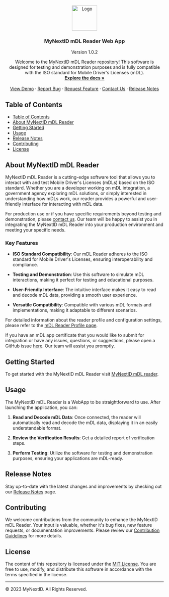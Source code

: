 <!-- PROJECT LOGO -->
<br />
<p align="center">
  <a href="https://github.com/MyNextID/mDL-verifier">
    <img src="https://mynext.id/wp-content/uploads/2022/04/logo_mynextID.svg" alt="Logo" width="80" height="80">
  </a>

  <h3 align="center">MyNextID mDL Reader Web App</h3>
  <p align="center">
  Version 1.0.2
  </p>

  <p align="center">
  Welcome to the MyNextID mDL Reader repository! This software is designed for
  testing and demonstration purposes and is fully compatible with the ISO standard
  for Mobile Driver's Licenses (mDL).
    <br />
    <a href="https://github.com/MyNextID/mDL-verifier/tree/main/docs"><strong>Explore the docs »</strong></a>
    <br />
    <br />
    <a href="https://mdl-verifier.mynext.id">View Demo</a>
    ·
    <a href="https://github.com/MyNextID/mDL-verifier/issues">Report Bug</a>
    ·
    <a href="https://github.com/MyNextID/mDL-verifier/issues">Request Feature</a>
    ·
    <a href="mailto:development@mynext.id">Contact Us</a>
    ·
    <a href="RELEASE_NOTES.md">Release Notes</a>
  </p>
</p>


## Table of Contents

- [Table of Contents](#table-of-contents)
- [About MyNextID mDL Reader](#about-mynextid-mdl-reader)
- [Getting Started](#getting-started)
- [Usage](#usage)
- [Release Notes](#release-notes)
- [Contributing](#contributing)
- [License](#license)

## About MyNextID mDL Reader

MyNextID mDL Reader is a cutting-edge software tool that allows you to interact
with and test Mobile Driver's Licenses (mDLs) based on the ISO standard. Whether
you are a developer working on mDL integration, a government agency exploring
mDL solutions, or simply interested in understanding how mDLs work, our reader
provides a powerful and user-friendly interface for interacting with mDL data.

For production use or if you have specific requirements beyond testing and
demonstration, please [contact us](mailto:development@mynext.id). Our
team will be happy to assist you in integrating the MyNextID mDL Reader into
your production environment and meeting your specific needs.

### Key Features

- **ISO Standard Compatibility**: Our mDL Reader adheres to the ISO standard for
Mobile Driver's Licenses, ensuring interoperability and compliance.

- **Testing and Demonstration**: Use this software to simulate mDL interactions,
making it perfect for testing and educational purposes.

- **User-Friendly Interface**: The intuitive interface makes it easy to read and
decode mDL data, providing a smooth user experience.

- **Versatile Compatibility**: Compatible with various mDL formats and
implementations, making it adaptable to different scenarios.

For detailed information about the reader profile and configuration settings,
please refer to the [mDL Reader Profile page](docs/mdl-reader-profile.md).

If you have an mDL app certificate that you would like to submit for integration
or have any issues, questions, or suggestions, please open a GitHub issue
[here](https://github.com/MyNextID/mDL-Reader/issues). Our team will assist you
promptly.

## Getting Started

To get started with the MyNextID mDL Reader visit [MyNextID mDL
reader](https://mdl-verifier.MyNext.id).

## Usage

The MyNextID mDL Reader is a WebApp to be straightforward to use. After
launching the application, you can:

1. **Read and Decode mDL Data**: Once connected, the reader will automatically
read and decode the mDL data, displaying it in an easily understandable format.

2. **Review the Verification Results**: Get a detailed report of verification
steps.

3. **Perform Testing**: Utilize the software for testing and demonstration
purposes, ensuring your applications are mDL-ready.

## Release Notes

Stay up-to-date with the latest changes and improvements by checking out our
[Release Notes](RELEASE_NOTES.md) page.

## Contributing

We welcome contributions from the community to enhance the MyNextID mDL Reader.
Your input is valuable, whether it's bug fixes, new feature requests, or documentation improvements. Please review our [Contribution
Guidelines](CONTRIBUTING.md) for more details.

## License

The content of this repository is licensed under the [MIT License](LICENSE). You are free
to use, modify, and distribute this software in accordance with the terms
specified in the license.

---

© 2023 MyNextID. All Rights Reserved.
